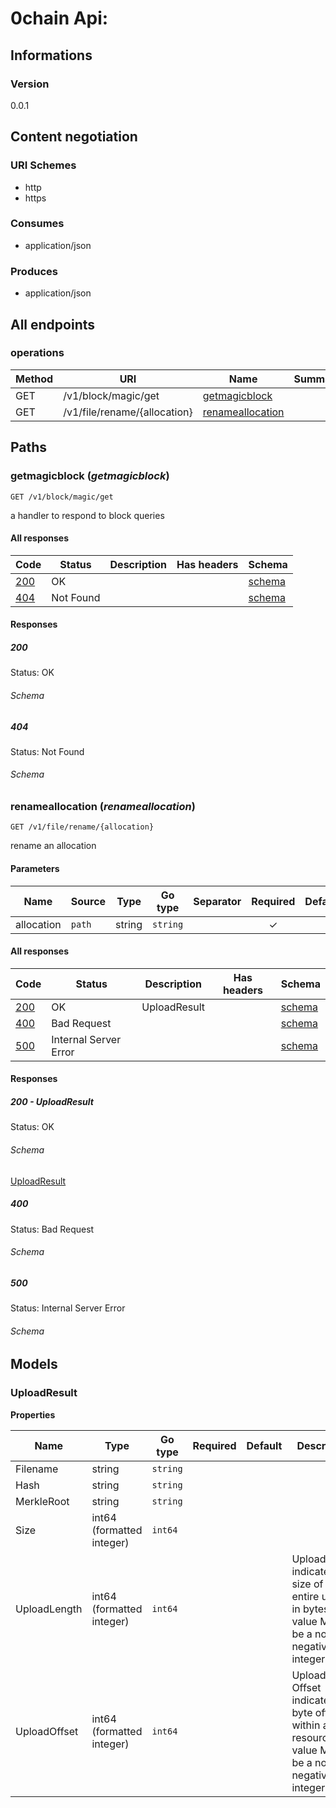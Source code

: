 


# 0chain Api:
  

## Informations

### Version

0.0.1

## Content negotiation


### URI Schemes
  * http
  * https

### Consumes
  * application/json

### Produces
  * application/json

## All endpoints

###  operations

| Method  | URI     | Name   | Summary |
|---------|---------|--------|---------|
| GET | /v1/block/magic/get | [getmagicblock](#getmagicblock) |  |
| GET | /v1/file/rename/{allocation} | [renameallocation](#renameallocation) |  |
  


## Paths

### <span id="getmagicblock"></span> getmagicblock (*getmagicblock*)

```
GET /v1/block/magic/get
```

a handler to respond to block queries

#### All responses
| Code | Status | Description | Has headers | Schema |
|------|--------|-------------|:-----------:|--------|
| [200](#getmagicblock-200) | OK |  |  | [schema](#getmagicblock-200-schema) |
| [404](#getmagicblock-404) | Not Found |  |  | [schema](#getmagicblock-404-schema) |

#### Responses


##### <span id="getmagicblock-200"></span> 200
Status: OK

###### <span id="getmagicblock-200-schema"></span> Schema

##### <span id="getmagicblock-404"></span> 404
Status: Not Found

###### <span id="getmagicblock-404-schema"></span> Schema

### <span id="renameallocation"></span> renameallocation (*renameallocation*)

```
GET /v1/file/rename/{allocation}
```

rename an allocation

#### Parameters

| Name | Source | Type | Go type | Separator | Required | Default | Description |
|------|--------|------|---------|-----------| :------: |---------|-------------|
| allocation | `path` | string | `string` |  | ✓ |  | offset |

#### All responses
| Code | Status | Description | Has headers | Schema |
|------|--------|-------------|:-----------:|--------|
| [200](#renameallocation-200) | OK | UploadResult |  | [schema](#renameallocation-200-schema) |
| [400](#renameallocation-400) | Bad Request |  |  | [schema](#renameallocation-400-schema) |
| [500](#renameallocation-500) | Internal Server Error |  |  | [schema](#renameallocation-500-schema) |

#### Responses


##### <span id="renameallocation-200"></span> 200 - UploadResult
Status: OK

###### <span id="renameallocation-200-schema"></span> Schema
   
  

[UploadResult](#upload-result)

##### <span id="renameallocation-400"></span> 400
Status: Bad Request

###### <span id="renameallocation-400-schema"></span> Schema

##### <span id="renameallocation-500"></span> 500
Status: Internal Server Error

###### <span id="renameallocation-500-schema"></span> Schema

## Models

### <span id="upload-result"></span> UploadResult


  



**Properties**

| Name | Type | Go type | Required | Default | Description | Example |
|------|------|---------|:--------:| ------- |-------------|---------|
| Filename | string| `string` |  | |  |  |
| Hash | string| `string` |  | |  |  |
| MerkleRoot | string| `string` |  | |  |  |
| Size | int64 (formatted integer)| `int64` |  | |  |  |
| UploadLength | int64 (formatted integer)| `int64` |  | | UploadLength indicates the size of the entire upload in bytes. The value MUST be a non-negative integer. |  |
| UploadOffset | int64 (formatted integer)| `int64` |  | | Upload-Offset indicates a byte offset within a resource. The value MUST be a non-negative integer. |  |


